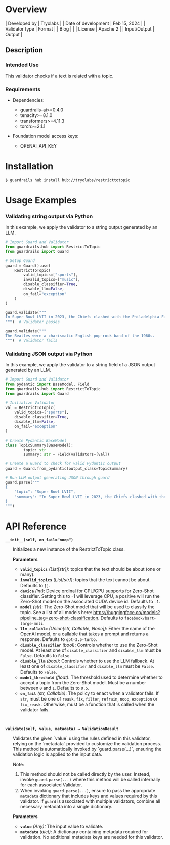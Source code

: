 # Overview

| Developed by | Tryolabs |
| Date of development | Feb 15, 2024 |
| Validator type | Format |
| Blog |  |
| License | Apache 2 |
| Input/Output | Output |

## Description

### Intended Use
This validator checks if a text is related with a topic.

### Requirements

* Dependencies:
	- guardrails-ai>=0.4.0
    - tenacity>=8.1.0
    - transformers>=4.11.3
    - torch>=2.1.1

* Foundation model access keys:
	- OPENAI_API_KEY

# Installation

```bash
$ guardrails hub install hub://tryolabs/restricttotopic
```

# Usage Examples

### Validating string output via Python

In this example, we apply the validator to a string output generated by an LLM.

```python
# Import Guard and Validator
from guardrails.hub import RestrictToTopic
from guardrails import Guard

# Setup Guard
guard = Guard().use(
    RestrictToTopic(
        valid_topics=["sports"],
        invalid_topics=["music"],
        disable_classifier=True,
        disable_llm=False,
        on_fail="exception"
    )
)

guard.validate("""
In Super Bowl LVII in 2023, the Chiefs clashed with the Philadelphia Eagles in a fiercely contested battle, ultimately emerging victorious with a score of 38-35.
""")  # Validator passes

guard.validate("""
The Beatles were a charismatic English pop-rock band of the 1960s.
""")  # Validator fails
```

### Validating JSON output via Python

In this example, we apply the validator to a string field of a JSON output generated by an LLM.

```python
# Import Guard and Validator
from pydantic import BaseModel, Field
from guardrails.hub import RestrictToTopic
from guardrails import Guard

# Initialize Validator
val = RestrictToTopic(
    valid_topics=["sports"],
    disable_classifier=True,
    disable_llm=False,
    on_fail="exception"
)

# Create Pydantic BaseModel
class TopicSummary(BaseModel):
		topic: str
		summary: str = Field(validators=[val])

# Create a Guard to check for valid Pydantic output
guard = Guard.from_pydantic(output_class=TopicSummary)

# Run LLM output generating JSON through guard
guard.parse("""
{
	"topic": "Super Bowl LVII",
	"summary": "In Super Bowl LVII in 2023, the Chiefs clashed with the Philadelphia Eagles in a fiercely contested battle, ultimately emerging victorious with a score of 38-35."
}
""")
```

# API Reference

**`__init__(self, on_fail="noop")`**
<ul>
Initializes a new instance of the RestrictToTopic class.

**Parameters**
- **`valid_topics`** *(List[str])*: topics that the text should be about (one or many).
- **`invalid_topics`** *(List[str])*: topics that the text cannot be about. Defaults to `[]`.
- **`device`** *(int)*: Device ordinal for CPU/GPU supports for Zero-Shot classifier. Setting this to -1 will leverage CPU, a positive will run the Zero-Shot model on the associated CUDA device id. Defaults to `-1`.
- **`model`** *(str)*: The Zero-Shot model that will be used to classify the topic. See a list of all models here: https://huggingface.co/models?pipeline_tag=zero-shot-classification. Defaults to `facebook/bart-large-mnli`.
- **`llm_callable`** *(Union[str, Callable, None])*: Either the name of the OpenAI model, or a callable that takes a prompt and returns a response. Defaults to `gpt-3.5-turbo`.
- **`disable_classifier`** *(bool)*: Controls whether to use the Zero-Shot model. At least one of `disable_classifier` and `disable_llm` must be `False`. Defaults to `False`.
- **`disable_llm`** *(bool)*: Controls whether to use the LLM fallback. At least one of `disable_classifier` and `disable_llm` must be `False`. Defaults to `False`.
- **`model_threshold`** *(float)*: The threshold used to determine whether to accept a topic from the Zero-Shot model. Must be a number between `0` and `1`. Defaults to `0.5`.
- **`on_fail`** *(str, Callable)*: The policy to enact when a validator fails.  If `str`, must be one of `reask`, `fix`, `filter`, `refrain`, `noop`, `exception` or `fix_reask`. Otherwise, must be a function that is called when the validator fails.
</ul>
<br/>

**`validate(self, value, metadata) → ValidationResult`**
<ul>
Validates the given `value` using the rules defined in this validator, relying on the `metadata` provided to customize the validation process. This method is automatically invoked by `guard.parse(...)`, ensuring the validation logic is applied to the input data.

Note:

1. This method should not be called directly by the user. Instead, invoke `guard.parse(...)` where this method will be called internally for each associated Validator.
2. When invoking `guard.parse(...)`, ensure to pass the appropriate `metadata` dictionary that includes keys and values required by this validator. If `guard` is associated with multiple validators, combine all necessary metadata into a single dictionary.

**Parameters**
- **`value`** *(Any):* The input value to validate.
- **`metadata`** *(dict):* A dictionary containing metadata required for validation. No additional metadata keys are needed for this validator.
</ul>
